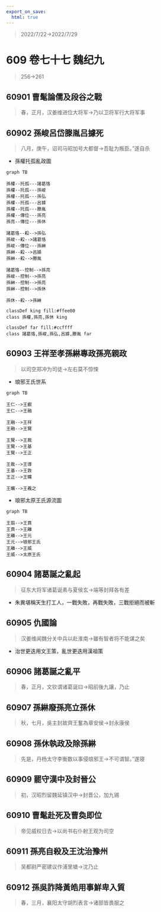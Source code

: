 ```yaml
---
export_on_save:
  html: true
---
```


> 2022/7/22->2022/7/29

# 609 卷七十七 魏纪九

> 256->261

## 60901 曹髦論儒及段谷之戰
> 春，正月，汉姜维进位大将军->乃以卫将军行大将军事

## 60902 孫峻呂岱滕胤吕據死
> 八月，庚午，诏司马昭加号大都督->吾耻为叛臣。”遂自杀
- 孫權托孤亂政圖

```mermaid
graph TB

孫權--托孤---諸葛恪
孫權--托孤---孫峻
孫權--托孤---孫弘
孫權--托孤---呂據
孫權--托孤---滕胤
孫權--傳位---孫亮
孫亮--傳位---孫休

諸葛恪--殺-->孫弘
孫峻--殺-->諸葛恪
孫峻--傳位---孫綝
孫綝--殺-->呂據
孫綝--殺-->滕胤

諸葛恪--控制-->孫亮
孫峻--控制-->孫亮
孫綝--控制-->孫亮
孫綝--控制-->孫休

孫休--殺-->孫綝

classDef king fill:#ffee00
class 孫權,孫亮,孫休 king

classDef far fill:#ccffff
class 諸葛恪,孫峻,孫弘,呂據,滕胤 far
```

## 60903 王祥至孝孫綝專政孫亮親政
> 以司空郑冲为司徒->左右莫不惊悚
- 琅邪王氏世系

```mermaid
graph TB

王仁-->王叡
王仁-->王融

王融-->王祥
王融-->王覽

王覽-->王裁
王覽-->王基
王覽-->王正

王裁-->王導
王基-->王敦
王正-->王曠

王曠-->王羲之
```

- 琅邪太原王氏源流圖
```mermaid
graph TB

王翦-->王賁
王賁-->王離
王離-->王元
王元-->琅邪王氏
王離-->王威
王威-->太原王氏
```

## 60904 諸葛誕之亂起
> 征东大将军诸葛诞素与夏侯玄->端等封拜各有差
- 朱異堪稱天生打工人，一戰失敗，再戰失敗，三戰拒絕而被斬

## 60905 仇國論
> 汉姜维闻魏分关中兵以赴淮南->雖有智者将不能谋之矣
- 治世更迭用文王策，亂世更迭用漢祖策

## 60906 諸葛誕之亂平
> 春，正月，文钦谓诸葛诞曰->昭前後九讓，乃止

## 60907 孫綝廢孫亮立孫休
> 秋，七月，吳主封故齊王奮為章安侯->封永康侯

## 60908 孫休執政及除孫綝
> 先是，丹杨太守李衡数以事侵琅邪王->不可谓智。”遂寝

## 60909 罷守漢中及封晉公
> 初，汉昭烈留魏延镇汉中->封晋公，加九锡

## 60910 曹髦赴死及曹奐即位
> 帝见威权日去->以尚书右仆射王观为司空

## 60911 孫亮自殺及王沈治豫州
> 吴都尉严密建议作浦里塘->沈乃止

## 60912 孫吳詐降黃皓用事鮮卑入質
> 春，三月，襄阳太守胡烈表言->诸部皆畏服之